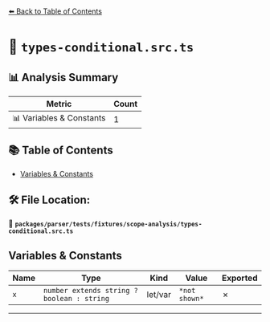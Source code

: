 [⬅️ Back to Table of Contents](../../../../../index.md)

# 📄 `types-conditional.src.ts`

## 📊 Analysis Summary

| Metric | Count |
|--------|-------|
| 📊 Variables & Constants | 1 |

## 📚 Table of Contents

- [Variables & Constants](#variables-constants)

## 🛠️ File Location:
📂 **`packages/parser/tests/fixtures/scope-analysis/types-conditional.src.ts`**

## Variables & Constants

| Name | Type | Kind | Value | Exported |
|------|------|------|-------|----------|
| `x` | `number extends string ? boolean : string` | let/var | `*not shown*` | ✗ |


---